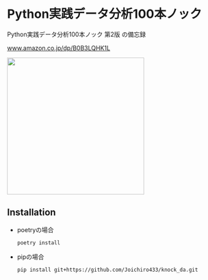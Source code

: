 # Python実践データ分析100本ノック

Python実践データ分析100本ノック 第2版 の備忘録

www.amazon.co.jp/dp/B0B3LQHK1L

<img src='https://images-na.ssl-images-amazon.com/images/I/712yZAd6vKL.jpg' width='320px'>

## Installation

* poetryの場合

  ```sh
  poetry install
  ```

* pipの場合

  ```sh
  pip install git+https://github.com/Joichiro433/knock_da.git
  ```
